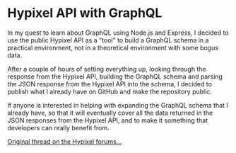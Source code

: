 # Hypixel API with GraphQL
In my quest to learn about GraphQL using Node.js and Express, I decided to use the public Hypixel API as a "tool" to build a GraphQL schema in a practical environment, not in a theoretical environment with some bogus data.

After a couple of hours of setting everything up, looking through the response from the Hypixel API, building the GraphQL schema and parsing the JSON response from the Hypixel API into the schema, I decided to publish what I already have on GitHub and make the repository public.

If anyone is interested in helping with expanding the GraphQL schema that I already have, so that it will eventually cover all the data returned in the JSON responses from the Hypixel API, and to make it something that developers can really benefit from.

[Original thread on the Hypixel forums...](https://hypixel.net/threads/hypixel-api-and-graphql.1689659/)
